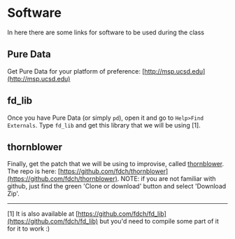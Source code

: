 # Software

In here there are some links for software to be used during the class

## Pure Data

Get Pure Data for your platform of preference: [http://msp.ucsd.edu](http://msp.ucsd.edu)

## fd_lib

Once you have Pure Data (or simply `pd`), open it and go to `Help>Find Externals`. Type `fd_lib` and get this library that we will be using [1].

## thornblower

Finally, get the patch that we will be using to improvise, called [thornblower](https://fdch.github.io/thornblower). The repo is here: [https://github.com/fdch/thornblower](https://github.com/fdch/thornblower). NOTE: if you are not familiar with github, just find the green 'Clone or download' button and select 'Download Zip'.

---

[1] It is also available at [https://github.com/fdch/fd_lib](https://github.com/fdch/fd_lib) but you'd need to compile some part of it for it to work :)
